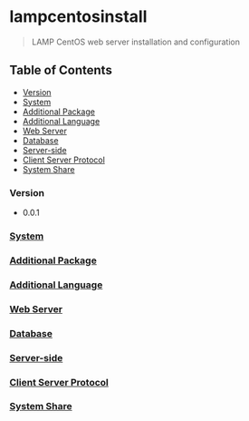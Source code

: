 # lampcentosinstall
> LAMP CentOS web server installation and configuration

## Table of Contents
* [Version](#version)
* [System](#system)
* [Additional Package](#additional-package)
* [Additional Language](#additional-language)
* [Web Server](#web-server)
* [Database](#database)
* [Server-side](#server-side)
* [Client Server Protocol](#client-server-protocol)
* [System Share](#system-share)

### Version
* 0.0.1

### [System](https://github.com/Cuates/lampcentosinstall/blob/master/system)

### [Additional Package](https://github.com/Cuates/lampcentosinstall/tree/master/additionalpackage)

### [Additional Language](https://github.com/Cuates/lampcentosinstall/tree/master/additionallanguage)

### [Web Server](https://github.com/Cuates/lampcentosinstall/tree/master/webserver)

### [Database](https://github.com/Cuates/lampcentosinstall/tree/master/database)

### [Server-side](https://github.com/Cuates/lampcentosinstall/tree/master/serverside)

### [Client Server Protocol](https://github.com/Cuates/lampcentosinstall/tree/master/clientseverprotocol)

### [System Share](https://github.com/Cuates/lampcentosinstall/tree/master/systemshare)
